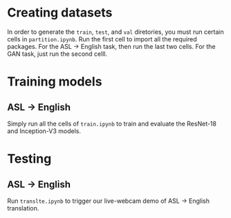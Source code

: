 # Creating datasets
In order to generate the `train`, `test`, and `val` diretories, you must run certain cells in `partition.ipynb`. Run the first cell to import all the required packages. For the ASL -> English task, then run the last two cells. For the GAN task, just run the second celll.

# Training models
## ASL -> English
Simply run all the cells of `train.ipynb` to train and evaluate the ResNet-18 and Inception-V3 models. 

# Testing
## ASL -> English
Run `translte.ipynb` to trigger our live-webcam demo of ASL -> English translation.
